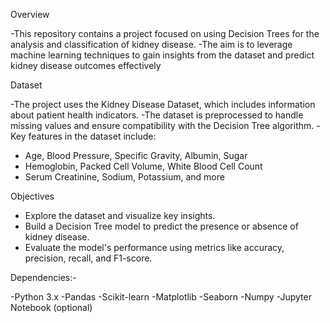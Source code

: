 Overview

-This repository contains a project focused on using Decision Trees for the analysis and classification of kidney disease.
-The aim is to leverage machine learning techniques to gain insights from the dataset and predict kidney disease outcomes effectively

Dataset

-The project uses the Kidney Disease Dataset, which includes information about patient health indicators.
-The dataset is preprocessed to handle missing values and ensure compatibility with the Decision Tree algorithm.
-Key features in the dataset include:
- Age, Blood Pressure, Specific Gravity, Albumin, Sugar
- Hemoglobin, Packed Cell Volume, White Blood Cell Count
- Serum Creatinine, Sodium, Potassium, and more

Objectives

- Explore the dataset and visualize key insights.
- Build a Decision Tree model to predict the presence or absence of kidney disease.
- Evaluate the model's performance using metrics like accuracy, precision, recall, and F1-score.

Dependencies:-

-Python 3.x
-Pandas
-Scikit-learn
-Matplotlib
-Seaborn
-Numpy
-Jupyter Notebook (optional)


